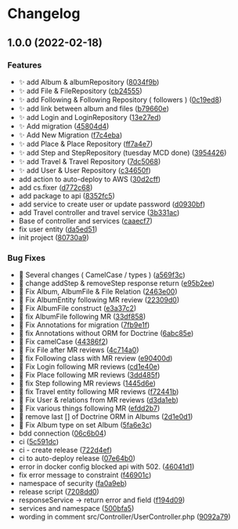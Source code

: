 # Changelog

## 1.0.0 (2022-02-18)


### Features

* :sparkles: add Album & albumRepository ([8034f9b](https://github.com/helloworld-ynovlyon/api/commit/8034f9b3fb2765db90e2141ef9d2e563c0f3c05c))
* :sparkles: add File & FileRepository ([cb24555](https://github.com/helloworld-ynovlyon/api/commit/cb245553c5d4f50a8cc4f76cf7cc4b55f7ca1c4b))
* :sparkles: add Following & Following Repository ( followers ) ([0c19ed8](https://github.com/helloworld-ynovlyon/api/commit/0c19ed8009af38cd84a52dae2fb37e7bef442f85))
* :sparkles: add link between album and files ([b79660e](https://github.com/helloworld-ynovlyon/api/commit/b79660eaa4b8910aad3e39477a2b608dd2a26e13))
* :sparkles: add Login and LoginRepository ([13e27ed](https://github.com/helloworld-ynovlyon/api/commit/13e27edda7fb260a69369674981663bee7b20afa))
* :sparkles: Add migration ([45804d4](https://github.com/helloworld-ynovlyon/api/commit/45804d4f3b0afa89e764bcdca68bd60a0f2f3702))
* :sparkles: Add New Migration ([f7c4eba](https://github.com/helloworld-ynovlyon/api/commit/f7c4ebad7671e6911ff25db26eafa4f4a20d88a4))
* :sparkles: add Place & Place Repository ([ff7a4e7](https://github.com/helloworld-ynovlyon/api/commit/ff7a4e7e1618b9b6ede28d062303ab68a06d4843))
* :sparkles: add Step and StepRepository (tuesday MCD done) ([3954426](https://github.com/helloworld-ynovlyon/api/commit/39544264eeafc070e5f2b4286d278b02584ef2dd))
* :sparkles: add Travel & Travel Repository ([7dc5068](https://github.com/helloworld-ynovlyon/api/commit/7dc50680db44a8f702c14ed2a2a6d3d7e4da1c83))
* :sparkles: add User & User Repository ([c34650f](https://github.com/helloworld-ynovlyon/api/commit/c34650f24fe64a014b6e45b0f6311946076f529c))
* add action to auto-deploy to AWS ([30d2cff](https://github.com/helloworld-ynovlyon/api/commit/30d2cff97ed631ee14b24873d949c299ff6fd7e8))
* add cs.fixer ([d772c68](https://github.com/helloworld-ynovlyon/api/commit/d772c683b71c125ef676d0a3a5cf688923034ae3))
* add package to api ([8352fc5](https://github.com/helloworld-ynovlyon/api/commit/8352fc54bb5e5ed9243c483c53141f40212f9da6))
* add service to create user or update password ([d0930bf](https://github.com/helloworld-ynovlyon/api/commit/d0930bf68e290b8ed34d776f4d35aeb055274a65))
* add Travel controller and travel service ([3b331ac](https://github.com/helloworld-ynovlyon/api/commit/3b331ac73329d9c5aae7a13a7cee0221cc97a9ec))
* Base of controller and services ([caaecf7](https://github.com/helloworld-ynovlyon/api/commit/caaecf74c3910a1c9e3f1b4a27a8c5e4b5cda620))
* fix user entity ([da5ed51](https://github.com/helloworld-ynovlyon/api/commit/da5ed51e0a6aeb299961b5f247598c3bff0fbc39))
* init project ([80730a9](https://github.com/helloworld-ynovlyon/api/commit/80730a9d3b917f07c4120dda2ba7d26346a7a6d0))


### Bug Fixes

* :art: Several changes ( CamelCase / types ) ([a569f3c](https://github.com/helloworld-ynovlyon/api/commit/a569f3c56178b1e74969beacae3f3bdd9d326567))
* :bug: change addStep & removeStep response return ([e95b2ee](https://github.com/helloworld-ynovlyon/api/commit/e95b2ee43776d40951f06d8d4778d4dcee5b580b))
* :bug: Fix Album, AlbumFile & File Relation ([2463e00](https://github.com/helloworld-ynovlyon/api/commit/2463e00bf980590e2eda7b8489bf40042638e7c6))
* :bug: Fix AlbumEntity following MR review ([22309d0](https://github.com/helloworld-ynovlyon/api/commit/22309d07f040cf1b68de94163554f8fa747a6878))
* :bug: Fix AlbumFile construct ([e3a37c2](https://github.com/helloworld-ynovlyon/api/commit/e3a37c2cb2f8202f939ce9a0ce7df66924476a80))
* :bug: fix AlbumFile following MR ([33df858](https://github.com/helloworld-ynovlyon/api/commit/33df8588d635e84ef71b1b38fe8a6ac87ad57df2))
* :bug: Fix Annotations for migration ([7fb9e1f](https://github.com/helloworld-ynovlyon/api/commit/7fb9e1f606e8d29a3533ef38b3d74ef4915a8e72))
* :bug: fix Annotations without ORM for Doctrine ([6abc85e](https://github.com/helloworld-ynovlyon/api/commit/6abc85e9e3e946ae697e1ae742770db626f1a305))
* :bug: Fix camelCase ([44386f2](https://github.com/helloworld-ynovlyon/api/commit/44386f20085e0707219caf2403853d14804a5b59))
* :bug: Fix File after MR reviews ([4c714a0](https://github.com/helloworld-ynovlyon/api/commit/4c714a0e5fb49bbf565038134f56685677be562f))
* :bug: fix Following class with MR review ([e90400d](https://github.com/helloworld-ynovlyon/api/commit/e90400d7844894be283f51d09a6e357e2a40fb30))
* :bug: Fix Login following MR reviews ([cd1e40e](https://github.com/helloworld-ynovlyon/api/commit/cd1e40e4b106194e5918218e6ae8a462d46aab1c))
* :bug: Fix Place following MR reviews ([3dd485f](https://github.com/helloworld-ynovlyon/api/commit/3dd485f255a0ac715d3f5f333ab6a82fbe40b7ce))
* :bug: fix Step following MR reviews ([1445d6e](https://github.com/helloworld-ynovlyon/api/commit/1445d6ecc884253da431b47464dad1bf5ee006fa))
* :bug: fix Travel entity following MR reviews ([f72441b](https://github.com/helloworld-ynovlyon/api/commit/f72441bd24bbf3e91399d3511065a0f7314ebcd0))
* :bug: Fix User & relations from MR reviews ([d3da1eb](https://github.com/helloworld-ynovlyon/api/commit/d3da1ebce15052d5f384760df0a0d945d1ff4b2a))
* :bug: Fix various things following MR ([efdd2b7](https://github.com/helloworld-ynovlyon/api/commit/efdd2b788b5c9ac66fa4b7a5f3fd9666b3a41ed9))
* :bug: remove last [] of Doctrine ORM in Albums ([2d1e0d1](https://github.com/helloworld-ynovlyon/api/commit/2d1e0d19a6a03330f1f8e213aed59ede855de894))
* 🐛 Fix Album type on set Album ([5fa6e3c](https://github.com/helloworld-ynovlyon/api/commit/5fa6e3cb8114de132bf63077568e265c7557fde8))
* bdd connection ([06c6b04](https://github.com/helloworld-ynovlyon/api/commit/06c6b04ab11d2af7df6d5f4460b2bdb464a2f49c))
* ci ([5c591dc](https://github.com/helloworld-ynovlyon/api/commit/5c591dc201cfe2af969f493a18c9d91098d58f40))
* ci - create release ([722d4ef](https://github.com/helloworld-ynovlyon/api/commit/722d4ef0e19ff3fe19bb57316ae095801f174c64))
* ci to auto-deploy release ([07e64b0](https://github.com/helloworld-ynovlyon/api/commit/07e64b0de71636f5a8ae4de0e1b7d37628d5ad17))
* error in docker config blocked api with 502. ([46041d1](https://github.com/helloworld-ynovlyon/api/commit/46041d1e91a8a6cdbc63f2d63e1102e9ec133e81))
* fix error message to constraint ([f46901c](https://github.com/helloworld-ynovlyon/api/commit/f46901ccb68f9ab8ee4e5f641563bd42b7de3b05))
* namespace of security ([fa0a9eb](https://github.com/helloworld-ynovlyon/api/commit/fa0a9eb514d47fd3334dfd7f2bf25f9110b86f47))
* release script ([7208dd0](https://github.com/helloworld-ynovlyon/api/commit/7208dd05400e258d6b4bdf0e6467f47e7c8960cf))
* responseService -> return error and field ([f194d09](https://github.com/helloworld-ynovlyon/api/commit/f194d09c253751020ac53720b2950c557eaa2be5))
* services and namespace ([500bfa5](https://github.com/helloworld-ynovlyon/api/commit/500bfa59c175cfa3b087580f731172f188beeece))
* wording in comment src/Controller/UserController.php ([9092a79](https://github.com/helloworld-ynovlyon/api/commit/9092a791890cf351fd85dd2f25cae5a8c410dad5))
